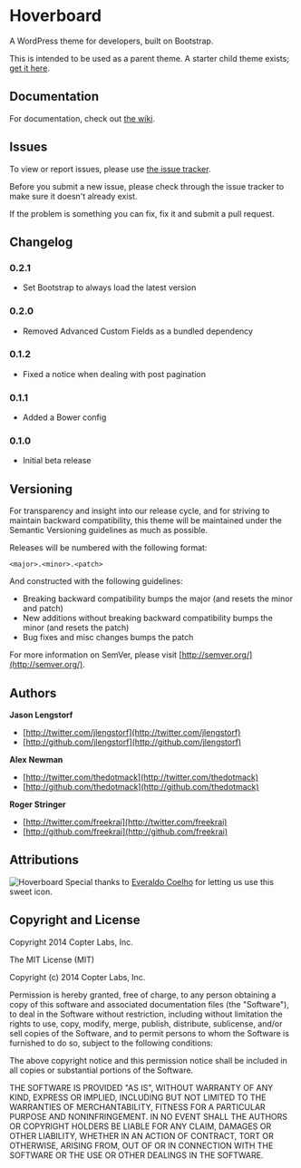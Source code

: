Hoverboard
=============================================

A WordPress theme for developers, built on Bootstrap.

This is intended to be used as a parent theme. A starter child theme exists; 
[get it here][hoverboard-child-starter].

Documentation
-------------

For documentation, check out [the wiki][wiki].


Issues
------

To view or report issues, please use [the issue tracker][issues].

Before you submit a new issue, please check through the issue tracker to make sure it doesn't already exist.

If the problem is something you can fix, fix it and submit a pull request.


Changelog
---------

### 0.2.1

* Set Bootstrap to always load the latest version

### 0.2.0

* Removed Advanced Custom Fields as a bundled dependency

### 0.1.2

* Fixed a notice when dealing with post pagination

### 0.1.1

* Added a Bower config

### 0.1.0

* Initial beta release


Versioning
----------

For transparency and insight into our release cycle, and for striving to maintain backward compatibility, this theme will be maintained under the Semantic Versioning guidelines as much as possible.

Releases will be numbered with the following format:

`<major>.<minor>.<patch>`

And constructed with the following guidelines:

* Breaking backward compatibility bumps the major (and resets the minor and patch)
* New additions without breaking backward compatibility bumps the minor (and resets the patch)
* Bug fixes and misc changes bumps the patch

For more information on SemVer, please visit [http://semver.org/](http://semver.org/).


Authors
-------

**Jason Lengstorf**

+ [http://twitter.com/jlengstorf](http://twitter.com/jlengstorf)
+ [http://github.com/jlengstorf](http://github.com/jlengstorf)

**Alex Newman**

+ [http://twitter.com/thedotmack](http://twitter.com/thedotmack)
+ [http://github.com/thedotmack](http://github.com/thedotmack)

**Roger Stringer**

+ [http://twitter.com/freekrai](http://twitter.com/freekrai)
+ [http://github.com/freekrai](http://github.com/freekrai)


Attributions
------------


![Hoverboard](http://i.imgur.com/EYTa2aL.png)
Special thanks to [Everaldo Coelho](http://www.everaldo.com/) for letting us use this sweet icon.


Copyright and License
---------------------

Copyright 2014 Copter Labs, Inc.

The MIT License (MIT)

Copyright (c) 2014 Copter Labs, Inc.

Permission is hereby granted, free of charge, to any person obtaining a copy
of this software and associated documentation files (the "Software"), to deal
in the Software without restriction, including without limitation the rights
to use, copy, modify, merge, publish, distribute, sublicense, and/or sell
copies of the Software, and to permit persons to whom the Software is
furnished to do so, subject to the following conditions:

The above copyright notice and this permission notice shall be included in
all copies or substantial portions of the Software.

THE SOFTWARE IS PROVIDED "AS IS", WITHOUT WARRANTY OF ANY KIND, EXPRESS OR
IMPLIED, INCLUDING BUT NOT LIMITED TO THE WARRANTIES OF MERCHANTABILITY,
FITNESS FOR A PARTICULAR PURPOSE AND NONINFRINGEMENT. IN NO EVENT SHALL THE
AUTHORS OR COPYRIGHT HOLDERS BE LIABLE FOR ANY CLAIM, DAMAGES OR OTHER
LIABILITY, WHETHER IN AN ACTION OF CONTRACT, TORT OR OTHERWISE, ARISING FROM,
OUT OF OR IN CONNECTION WITH THE SOFTWARE OR THE USE OR OTHER DEALINGS IN
THE SOFTWARE.

[hoverboard-child-starter]: https://github.com/copterlabs/hoverboard-child
[wiki]: https://github.com/copterlabs/hoverboard/wiki
[issues]: https://github.com/copterlabs/hoverboard/issues
